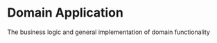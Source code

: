 <!--
 Copyright (C) 2025 ReallyCool Technologies, LLC

 This file is part of be-content-transform-py.

 be-content-transform-py is free software: you can redistribute it and/or modify
 it under the terms of the GNU General Public License as published by
 the Free Software Foundation, either version 3 of the License, or
 (at your option) any later version.

 be-content-transform-py is distributed in the hope that it will be useful,
 but WITHOUT ANY WARRANTY; without even the implied warranty of
 MERCHANTABILITY or FITNESS FOR A PARTICULAR PURPOSE.  See the
 GNU General Public License for more details.

 You should have received a copy of the GNU General Public License
 along with be-content-transform-py.  If not, see <https://www.gnu.org/licenses/>.
-->

# Domain Application

The business logic and general implementation of domain functionality
